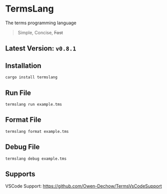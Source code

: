 # TermsLang
The terms programming language

> Simple, Concise, ~~Fast~~

## Latest Version: `v0.8.1`

## Installation
```
cargo install termslang
```

## Run File
```
termslang run example.tms
```

## Format File
```
termslang format example.tms
```

## Debug File
```
termslang debug example.tms
```

## Supports
VSCode Support: https://github.com/Owen-Dechow/TermsVsCodeSupport
